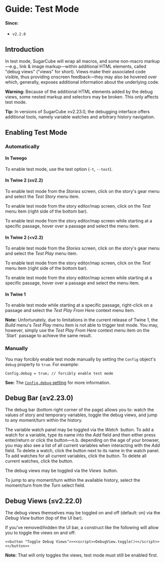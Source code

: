 <!-- ***********************************************************************************************
	Guide: Test Mode
************************************************************************************************ -->
<h1 id="guide-test-mode">Guide: Test Mode</h1>

#### Since:

* `v2.2.0`


<!-- ***************************************************************************
	Introduction
**************************************************************************** -->
<span id="guide-test-mode-introduction"></span>
## Introduction

In test mode, SugarCube will wrap all macros, and some non-macro markup—e.g., link &amp; image markup—within additional HTML elements, called "debug views" ("views" for short).  Views make their associated code visible, thus providing onscreen feedback—they may also be hovered over which, generally, exposes additional information about the underlying code.

<p role="note" class="warning"><b>Warning:</b>
Because of the additional HTML elements added by the debug views, some nested markup and selectors may be broken.  This only affects test mode.
</p>

<p role="note" class="tip"><b>Tip:</b>
In versions of SugarCube ≥v2.23.0, the debugging interface offers additional tools, namely variable watches and arbitrary history navigation.
</p>


<!-- ***************************************************************************
	Enabling Test Mode
**************************************************************************** -->
<span id="guide-test-mode-enabling"></span>
## Enabling Test Mode

### Automatically

#### In Tweego

To enable test mode, use the test option (`-t`, `--test`).

#### In Twine&nbsp;2 (≥v2.2)

To enable test mode from the *Stories* screen, click on the story's gear menu and select the *Test Story* menu item.

To enable test mode from the story editor/map screen, click on the *<i class="fa fa-bug"></i>Test* menu item (right side of the bottom bar).

To enable test mode from the story editor/map screen while starting at a specific passage, hover over a passage and select the *<i class="fa fa-play" title="Test story starting here"></i>* menu item.

#### In Twine&nbsp;2 (<v2.2)

To enable test mode from the *Stories* screen, click on the story's gear menu and select the *Test Play* menu item.

To enable test mode from the story editor/map screen, click on the *<i class="fa fa-bug"></i>Test* menu item (right side of the bottom bar).

To enable test mode from the story editor/map screen while starting at a specific passage, hover over a passage and select the *<i class="fa fa-bug" title="Test story starting here"></i>* menu item.

#### In Twine&nbsp;1

To enable test mode while starting at a specific passage, right-click on a passage and select the *Test Play From Here* context menu item.

<p role="note"><b>Note:</b>
Unfortunately, due to limitations in the current release of Twine&nbsp;1, the <em>Build</em> menu's <em>Test Play</em> menu item is not able to trigger test mode.  You may, however, simply use the <em>Test Play From Here</em> context menu item on the `Start` passage to achieve the same result.
</p>

### Manually

You may forcibly enable test mode manually by setting the `Config` object's `debug` property to `true`.  For example:

```
Config.debug = true; // forcibly enable test mode
```

<p role="note" class="see"><b>See:</b>
The <a href="#config-api-property-debug"><code>Config.debug</code> setting</a> for more information.
</p>


<!-- ***************************************************************************
	Debug Bar (≥v2.23.0)
**************************************************************************** -->
<span id="guide-test-mode-debug-bar"></span>
## Debug Bar (≥v2.23.0)

The debug bar (bottom right corner of the page) allows you to: watch the values of story and temporary variables, toggle the debug views, and jump to any moment/turn within the history.

The variable watch panel may be toggled via the *Watch&nbsp;<i class="fa fa-toggle-off"></i>* button.  To add a watch for a variable, type its name into the *Add* field and then either press enter/return or click the *<i class="fa fa-plus" title="Add watch"></i>* button—n.b. depending on the age of your browser, you may also see a list of all current variables when interacting with the *Add* field.  To delete a watch, click the *<i class="fa fa-times" title="Delete watch"></i>* button next to its name in the watch panel.  To add watches for all current variables, click the *<i class="fa fa-magic" title="Watch all"></i>* button.  To delete all current watches, click the *<i class="fa fa-trash" title="Delete all"></i>* button.

The debug views may be toggled via the *Views&nbsp;<i class="fa fa-toggle-off"></i>* button.

To jump to any moment/turn within the available history, select the moment/turn from the *Turn* select field.


<!-- ***************************************************************************
	Debug Views (≤v2.22.0)
**************************************************************************** -->
<span id="guide-test-mode-debug-views"></span>
## Debug Views (≤v2.22.0)

The debug views themselves may be toggled on and off (default: on) via the *<i class="fa fa-bug"></i>Debug View* button (top of the UI bar).

If you've removed/hidden the UI bar, a construct like the following will allow you to toggle the views on and off:

```
<<button "Toggle Debug Views">><<script>>DebugView.toggle()<</script>><</button>>
```

<p role="note"><b>Note:</b>
That will only toggles the views, test mode must still be enabled first.
</p>
